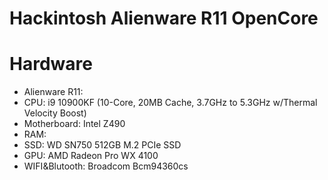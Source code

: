 # Hackintosh Alienware R11 OpenCore
 
# Hardware

- Alienware R11:
- CPU: i9 10900KF (10-Core, 20MB Cache, 3.7GHz to 5.3GHz w/Thermal Velocity Boost)
- Motherboard: Intel Z490
- RAM:
- SSD: WD SN750 512GB M.2 PCIe SSD
- GPU: AMD Radeon Pro WX 4100
- WIFI&Blutooth: Broadcom Bcm94360cs 
